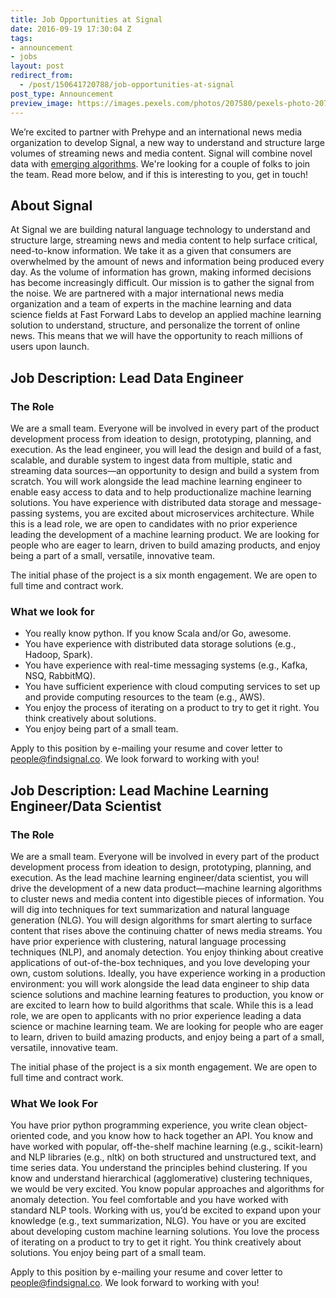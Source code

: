 ```yaml
---
title: Job Opportunities at Signal
date: 2016-09-19 17:30:04 Z
tags:
- announcement
- jobs
layout: post
redirect_from:
  - /post/150641720788/job-opportunities-at-signal
post_type: Announcement
preview_image: https://images.pexels.com/photos/207580/pexels-photo-207580.jpeg?w=1260&h=750&auto=compress&cs=tinysrgb
---
```


We’re excited to partner with Prehype and an international news media organization to develop Signal, a new way to understand and structure large volumes of streaming news and media content. Signal will combine novel data with <a href="http://blog.fastforwardlabs.com/2016/04/11/new-tools-to-summarize-text.html">emerging algorithms</a>. We're looking for a couple of folks to join the team. Read more below, and if this is interesting to you, get in touch!

## About Signal

At Signal we are building natural language technology to understand and structure large, streaming news and media content to help surface critical, need-to-know information. We take it as a given that consumers are overwhelmed by the amount of news and information being produced every day. As the volume of information has grown, making informed decisions has become increasingly difficult. Our mission is to gather the signal from the noise. We are partnered with a major international news media organization and a team of experts in the machine learning and data science fields at Fast Forward Labs to develop an applied machine learning solution to understand, structure, and personalize the torrent of online news. This means that we will have the opportunity to reach millions of users upon launch.

## Job Description: Lead Data Engineer

### The Role

We are a small team. Everyone will be involved in every part of the product development process from ideation to design, prototyping, planning, and execution. As the lead engineer, you will lead the design and build of a fast, scalable, and durable system to ingest data from multiple, static and streaming data sources—an opportunity to design and build a system from scratch. You will work alongside the lead machine learning engineer to enable easy access to data and to help productionalize machine learning solutions. You have experience with distributed data storage and message-passing systems, you are excited about microservices architecture. While this is a lead role, we are open to candidates with no prior experience leading the development of a machine learning product. We are looking for people who are eager to learn, driven to build amazing products, and enjoy being a part of a small, versatile, innovative team.

The initial phase of the project is a six month engagement. We are open to full time and contract work.

### What we look for

- You really know python. If you know Scala and/or Go, awesome.
- You have experience with distributed data storage solutions (e.g., Hadoop, Spark).
- You have experience with real-time messaging systems (e.g., Kafka, NSQ, RabbitMQ).
- You have sufficient experience with cloud computing services to set up and provide computing resources to the team (e.g., AWS).
- You enjoy the process of iterating on a product to try to get it right. You think creatively about solutions.
- You enjoy being part of a small team.

Apply to this position by e-mailing your resume and cover letter to <a href="mailto:people@findsignal.co">people@findsignal.co</a>. We look forward to working with you!

## Job Description: Lead Machine Learning Engineer/Data Scientist

### The Role

We are a small team. Everyone will be involved in every part of the product development process from ideation to design, prototyping, planning, and execution. As the lead machine learning engineer/data scientist, you will drive the development of a new data product—machine learning algorithms to cluster news and media content into digestible pieces of information. You will dig into techniques for text summarization and natural language generation (NLG). You will design algorithms for smart alerting to surface content that rises above the continuing chatter of news media streams. You have prior experience with clustering, natural language processing techniques (NLP), and anomaly detection. You enjoy thinking about creative applications of out-of-the-box techniques, and you love developing your own, custom solutions. Ideally, you have experience working in a production environment: you will work alongside the lead data engineer to ship data science solutions and machine learning features to production, you know or are excited to learn how to build algorithms that scale. While this is a lead role, we are open to applicants with no prior experience leading a data science or machine learning team. We are looking for people who are eager to learn, driven to build amazing products, and enjoy being a part of a small, versatile, innovative team.

The initial phase of the project is a six month engagement. We are open to full time and contract work.

### What We look For

You have prior python programming experience, you write clean object-oriented code, and you know how to hack together an API.
You know and have worked with popular, off-the-shelf machine learning (e.g., scikit-learn) and NLP libraries (e.g., nltk) on both structured and unstructured text, and time series data.
You understand the principles behind clustering. If you know and understand hierarchical (agglomerative) clustering techniques, we would be very excited.
You know popular approaches and algorithms for anomaly detection.
You feel comfortable and you have worked with standard NLP tools. Working with us, you’d be excited to expand upon your knowledge (e.g., text summarization, NLG).
You have or you are excited about developing custom machine learning solutions.
You love the process of iterating on a product to try to get it right. You think creatively about solutions.
You enjoy being part of a small team.

Apply to this position by e-mailing your resume and cover letter to <a href="mailto:people@findsignal.co">people@findsignal.co</a>. We look forward to working with you!
